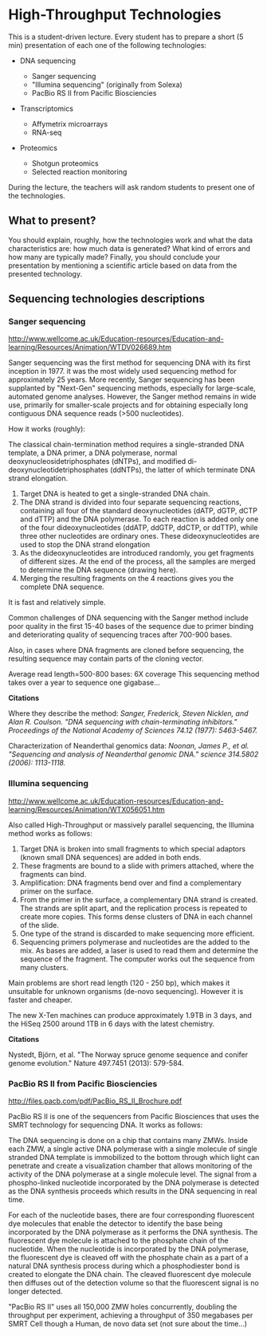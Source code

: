 # High-Throughput Technologies

This is a student-driven lecture. Every student has to prepare a short (5 min) presentation
of each one of the following technologies:

* DNA sequencing

	* Sanger sequencing
	* "Illumina sequencing" (originally from Solexa)
	* PacBio RS II from Pacific Biosciencies

* Transcriptomics

	* Affymetrix microarrays
	* RNA-seq

* Proteomics

	* Shotgun proteomics
	* Selected reaction monitoring


During the lecture, the teachers will ask random students to present one of the technologies.

## What to present?
You should explain, roughly, how the technologies work and what the data characteristics are: 
how much data is generated? What kind of errors and how many are typically made? Finally, 
you should conclude your presentation by mentioning a scientific article based on data from 
the presented technology.

## Sequencing technologies descriptions

### Sanger sequencing

http://www.wellcome.ac.uk/Education-resources/Education-and-learning/Resources/Animation/WTDV026689.htm

Sanger sequencing was the first method for sequencing DNA with its first inception in 1977.
it was the most widely used sequencing method for approximately 25 years. More recently, 
Sanger sequencing has been supplanted by "Next-Gen" sequencing methods, especially for large-scale, 
automated genome analyses. However, the Sanger method remains in wide use, primarily for 
smaller-scale projects and for obtaining especially long contiguous DNA sequence reads (>500 nucleotides).

How it works (roughly):

The classical chain-termination method requires a single-stranded DNA template, 
a DNA primer, a DNA polymerase, normal deoxynucleosidetriphosphates (dNTPs), and 
modified di-deoxynucleotidetriphosphates (ddNTPs), the latter of which terminate DNA strand elongation.

1. Target DNA is heated to get a single-stranded DNA chain.
2. The DNA strand is divided into four separate sequencing reactions, containing 
all four of the standard deoxynucleotides (dATP, dGTP, dCTP and dTTP) and the DNA polymerase.
To each reaction is added only one of the four dideoxynucleotides (ddATP, ddGTP, ddCTP, or ddTTP),
while three other nucleotides are ordinary ones. These dideoxynucleotides are used to
stop the DNA strand elongation
3. As the dideoxynucleotides are introduced randomly, you get fragments of different
sizes. At the end of the process, all the samples are merged to determine the DNA
sequence (drawing here).
4. Merging the resulting fragments on the 4 reactions gives you the complete DNA
sequence.

It is fast and relatively simple.

Common challenges of DNA sequencing with the Sanger method include poor quality 
in the first 15-40 bases of the sequence due to primer binding and deteriorating 
quality of sequencing traces after 700-900 bases.

Also, in cases where DNA fragments are cloned before sequencing, the resulting sequence 
may contain parts of the cloning vector.

Average read length=500-800 bases: 6X coverage
This sequencing method takes over a year to sequence one gigabase...

**Citations**

Where they describe the method: _Sanger, Frederick, Steven Nicklen, and Alan R. Coulson. "DNA sequencing with chain-terminating inhibitors." Proceedings of the National Academy of Sciences 74.12 (1977): 5463-5467._

Characterization of Neanderthal genomics data: _Noonan, James P., et al. "Sequencing and analysis of Neanderthal genomic DNA." science 314.5802 (2006): 1113-1118._

### Illumina sequencing

http://www.wellcome.ac.uk/Education-resources/Education-and-learning/Resources/Animation/WTX056051.htm

Also called High-Throughput or massively parallel sequencing, the Illumina method
works as follows:

1. Target DNA is broken into small fragments to which special adaptors (known small 
DNA sequences) are added in both ends.
2. These fragments are bound to a slide with primers attached, where the fragments can bind. 
3. Amplification: DNA fragments bend over and find a complementary primer on the 
surface. 
4. From the primer in the surface, a complementary DNA strand is created. The strands
are split apart, and the replication process is repeated to create more copies. This forms
dense clusters of DNA in each channel of the slide. 
5. One type of the strand is discarded to make sequencing more efficient. 
6. Sequencing primers polymerase and nucleotides are the added to the mix. As bases
are added, a laser is used to read them and determine the sequence of the fragment. The
computer works out the sequence from many clusters. 

Main problems are short read length (120 - 250 bp), which makes it unsuitable for
unknown organisms (de-novo sequencing). However it is faster and cheaper. 

The new X-Ten machines can produce approximately 1.9TB in 3 days, and the HiSeq 2500
around 1TB in 6 days with the latest chemistry.

**Citations**

Nystedt, Björn, et al. "The Norway spruce genome sequence and conifer genome evolution." Nature 497.7451 (2013): 579-584.

### PacBio RS II from Pacific Biosciencies

http://files.pacb.com/pdf/PacBio_RS_II_Brochure.pdf

PacBio RS II is one of the sequencers from Pacific Biosciences that uses the SMRT
technology for sequencing DNA. It works as follows:

The DNA sequencing is done on a chip that contains many ZMWs. Inside each ZMW, a 
single active DNA polymerase with a single molecule of single stranded DNA template 
is immobilized to the bottom through which light can penetrate and create a visualization 
chamber that allows monitoring of the activity of the DNA polymerase at a single molecule level. 
The signal from a phospho-linked nucleotide incorporated by the DNA polymerase is 
detected as the DNA synthesis proceeds which results in the DNA sequencing in real time.

For each of the nucleotide bases, there are four corresponding fluorescent dye molecules 
that enable the detector to identify the base being incorporated by the DNA polymerase 
as it performs the DNA synthesis. The fluorescent dye molecule is attached to the phosphate 
chain of the nucleotide. When the nucleotide is incorporated by the DNA polymerase, the 
fluorescent dye is cleaved off with the phosphate chain as a part of a natural DNA 
synthesis process during which a phosphodiester bond is created to elongate the DNA chain. 
The cleaved fluorescent dye molecule then diffuses out of the detection volume so 
that the fluorescent signal is no longer detected.

"PacBio RS II" uses all 150,000 ZMW holes concurrently, doubling the throughput 
per experiment, achieving a throughput of 350 megabases per SMRT Cell though a Human,
de novo data set (not sure about the time...)